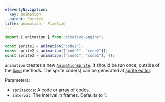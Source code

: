 ```yaml
---
eleventyNavigation:
  key: animation
  parent: Sprites
title: animation - Pixelize
---
```


```js
import { animation } from "pixelize-engine";

const sprite1 = animation("code1");
const sprite2 = animation(["code1", "code2"]);
const sprite3 = animation(["code1", "code2"], 4);
```

`animation` creates a new [`AnimationSprite`](/docs/sprite). It should be run once, outside of the [`Game`](/docs/game) methods. The sprite code(s) can be generated at [sprite editor](/editor).

Parameters:

- `spritecode`: A code or array of codes.
- `interval`: The interval in frames. Defaults to 1.
